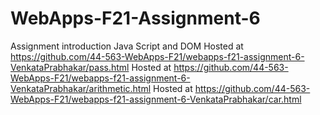 # WebApps-F21-Assignment-6
Assignment introduction Java Script and DOM
Hosted at https://github.com/44-563-WebApps-F21/webapps-f21-assignment-6-VenkataPrabhakar/pass.html
Hosted at https://github.com/44-563-WebApps-F21/webapps-f21-assignment-6-VenkataPrabhakar/arithmetic.html
Hosted at https://github.com/44-563-WebApps-F21/webapps-f21-assignment-6-VenkataPrabhakar/car.html

